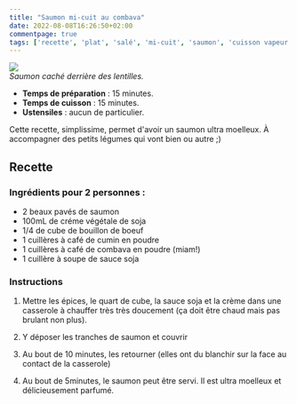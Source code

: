 ```yaml
---
title: "Saumon mi-cuit au combava"
date: 2022-08-08T16:26:50+02:00
commentpage: true
tags: ['recette', 'plat', 'salé', 'mi-cuit', 'saumon', 'cuisson vapeur', 'crème végétale soja', 'combava', 'sauce soja', 'sans gluten']
---
```


![](/pictures/saumon_2.jpg)<br>
*Saumon caché derrière des lentilles.*

- **Temps de préparation** : 15 minutes.
- **Temps de cuisson** : 15 minutes.
- **Ustensiles** : aucun de particulier.

Cette recette, simplissime, permet d'avoir un saumon ultra moelleux. À accompagner des petits légumes qui vont bien ou autre ;)

## Recette

### Ingrédients pour 2 personnes :

- 2 beaux pavés de saumon
- 100mL de créme végétale de soja
- 1/4 de cube de bouillon de boeuf
- 1 cuillères à café de cumin en poudre
- 1 cuillères à café de combava en poudre (miam!)
- 1 cuillère à soupe de sauce soja

### Instructions

1. Mettre les épices, le quart de cube, la sauce soja et la crème dans une casserole à chauffer très très doucement (ça doit être chaud mais pas brulant non plus).

2. Y déposer les tranches de saumon et couvrir

3. Au bout de 10 minutes, les retourner (elles ont du blanchir sur la face au contact de la casserole)

4. Au bout de 5minutes, le saumon peut être servi. Il est ultra moelleux et délicieusement parfumé.





